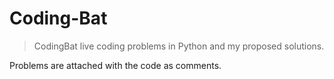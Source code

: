 # Coding-Bat
> CodingBat live coding problems in Python and my proposed solutions.

Problems are attached with the code as comments.
